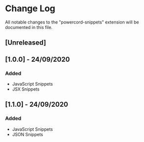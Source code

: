 # Change Log

All notable changes to the "powercord-snippets" extension will be documented in this file.

## [Unreleased]

## [1.0.0] - 24/09/2020
### Added
- JavaScript Snippets
- JSX Snippets

## [1.1.0] - 24/09/2020
### Added
- JavaScript Snippets
- JSON Snippets